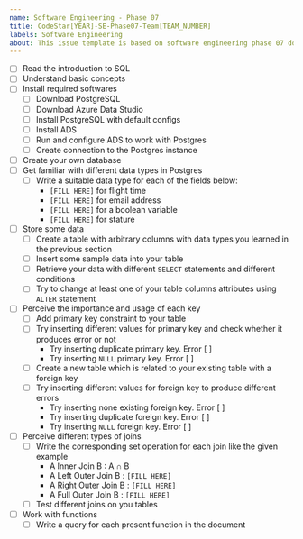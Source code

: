 ```yaml
---
name: Software Engineering - Phase 07
title: CodeStar[YEAR]-SE-Phase07-Team[TEAM_NUMBER]
labels: Software Engineering
about: This issue template is based on software engineering phase 07 document
---
```


- [ ] Read the introduction to SQL
- [ ] Understand basic concepts
- [ ] Install required softwares
    - [ ] Download PostgreSQL
    - [ ] Download Azure Data Studio
    - [ ] Install PostgreSQL with default configs
    - [ ] Install ADS
    - [ ] Run and configure ADS to work with Postgres
    - [ ] Create connection to the Postgres instance
- [ ] Create your own database
- [ ] Get familiar with different data types in Postgres
    - [ ] Write a suitable data type for each of the fields below:
        - `[FILL HERE]` for flight time
        - `[FILL HERE]` for email address
        - `[FILL HERE]` for a boolean variable
        - `[FILL HERE]` for stature
- [ ] Store some data
    - [ ] Create a table with arbitrary columns with data types you learned in the previous section
    - [ ] Insert some sample data into your table
    - [ ] Retrieve your data with different `SELECT` statements and different conditions
    - [ ] Try to change at least one of your table columns attributes using `ALTER` statement
- [ ] Perceive the importance and usage of each key
    - [ ] Add primary key constraint to your table
    - [ ] Try inserting different values for primary key and check whether it produces error or not
        - Try inserting duplicate primary key. Error [ ]
        - Try inserting `NULL` primary key. Error [ ]
    - [ ] Create a new table which is related to your existing table with a foreign key
    - [ ] Try inserting different values for foreign key to produce different errors
        - Try inserting none existing foreign key. Error [ ]
        - Try inserting duplicate foreign key. Error [ ]
        - Try inserting `NULL` foreign key. Error [ ]
- [ ] Perceive different types of joins
    - [ ] Write the corresponding set operation for each join like the given example
        - A Inner Join B : A ∩ B
        - A Left Outer Join B : `[FILL HERE]`
        - A Right Outer Join B : `[FILL HERE]`
        - A Full Outer Join B : `[FILL HERE]`
    - [ ] Test different joins on you tables
- [ ] Work with functions
    - [ ] Write a query for each present function in the document
